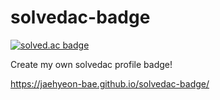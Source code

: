 # solvedac-badge
[![solved.ac badge](https://jaehyeon-bae.github.io/solvedac-badge/badges/solvedac.svg)](https://solved.ac/jaehyeon3357)

Create my own solvedac profile badge!

https://jaehyeon-bae.github.io/solvedac-badge/
